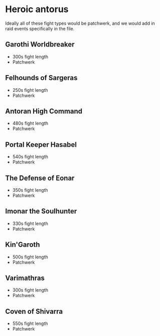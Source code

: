 # Heroic antorus

Ideally all of these fight types would be patchwerk, and we would add in raid events specifically in the file.

## Garothi Worldbreaker
- 300s fight length
- Patchwerk

## Felhounds of Sargeras
- 250s fight length
- Patchwerk

## Antoran High Command
- 480s fight length
- Patchwerk

## Portal Keeper Hasabel
- 540s fight length
- Patchwerk

## The Defense of Eonar
- 350s fight length
- Patchwerk

## Imonar the Soulhunter
- 330s fight length
- Patchwerk

## Kin'Garoth
- 500s fight length
- Patchwerk

## Varimathras
- 300s fight length
- Patchwerk

## Coven of Shivarra
- 550s fight length
- Patchwerk